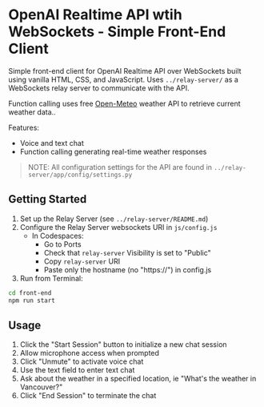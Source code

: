 # OpenAI Realtime API wtih WebSockets - Simple Front-End Client

Simple front-end client for OpenAI Realtime API over WebSockets built using vanilla HTML, CSS, and JavaScript. 
Uses `../relay-server/` as a WebSockets relay server to communicate with the API.

Function calling uses free [Open-Meteo](https://open-meteo.com/) weather API to retrieve current weather data..

Features:
- Voice and text chat
- Function calling generating real-time weather responses

> NOTE:
> All configuration settings for the API are found in `../relay-server/app/config/settings.py`

## Getting Started

1. Set up the Relay Server (see `../relay-server/README.md`)
2. Configure the Relay Server websockets URI in `js/config.js`
   - In Codespaces:
     - Go to Ports
     - Check that `relay-server` Visibility is set to "Public"
     - Copy `relay-server` URI
     - Paste only the hostname (no "https://") in config.js
3. Run from Terminal:
```bash
cd front-end
npm run start
```

## Usage

1. Click the "Start Session" button to initialize a new chat session
2. Allow microphone access when prompted
3. Click "Unmute" to activate voice chat
4. Use the text field to enter text chat
5. Ask about the weather in a specified location, ie "What's the weather in Vancouver?"
6. Click "End Session" to terminate the chat


